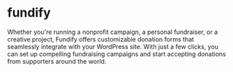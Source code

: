 # fundify
 Whether you're running a nonprofit campaign, a personal fundraiser, or a creative project, Fundify offers customizable donation forms that seamlessly integrate with your WordPress site. With just a few clicks, you can set up compelling fundraising campaigns and start accepting donations from supporters around the world.
